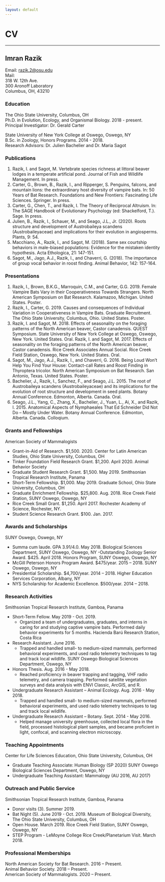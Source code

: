 ```yaml
---
layout: default
---
```

# CV 
---

## Imran Razik
Email: razik.2@osu.edu <br/>
Mail: <br/>
318 W. 12th Ave. <br/>
300 Aronoff Laboratory <br/>
Columbus, OH, 43210

### Education
The Ohio State University, Columbus, OH <br/>
Ph.D. in Evolution, Ecology, and Organismal Biology. 2018 - present. <br/>
Principal Investigator: Dr. Gerald Carter

State University of New York College at Oswego, Oswego, NY <br/>
B.Sc. in Zoology, Honors Programs. 2014 - 2018. <br/>
Research Advisors: Dr. Julien Bachelier and Dr. Maria Sagot

### Publications
1. Razik, I. and Sagot, M. Vertebrate species richness at littoral beaver lodges in a temperate artificial pond. Journal of Fish and Wildlife Management. In press. 
2. Carter, G., Brown, B., Razik, I., and Ripperger, S. Penguins, falcons, and mountain lions: the extraordinary host diversity of vampire bats. In: 50 Years of Bat Research. Foundations and New Frontiers: Fascinating Life Sciences. Springer. In press.
3. Carter, G., Chen, T., and Razik, I. The Theory of Reciprocal Altruism. In: The SAGE Handbook of Evolutionary Psychology (ed: Shackelford, T.). Sage. In press. 
4. Julien, B., Razik, I., Schauer, M., and Seago, J.L., Jr. (2020). Roots structure and development of Austrobaileya scandens (Austrobaileyaceae) and implications for their evolution in angiosperms. Plants, 9: 54. 
5. Macchiano, A., Razik, I., and Sagot, M. (2018). Same sex courtship behaviors in male-biased populations: Evidence for the mistaken identity hypothesis. Acta Ethologica, 21: 147-151.
6. Sagot, M., Jago, A.J., Razik, I., and Chaverri, G. (2018). The importance of group vocal behavior in roost finding. Animal Behavior, 142: 157-164. 

### Presentations
1. Razik, I., Brown, B.K.G., Marroquin, C.M., and Carter, G.G. 2019. Female Vampire Bats Vary in their Cooperativeness Towards Strangers. North American Symposium on Bat Research. Kalamazoo, Michigan. United States. Poster.
2. Razik, I., Carter, G. 2019. Causes and consequences of Individual Variation in Cooperativeness in Vampire Bats. Graduate Recruitment. The Ohio State University, Columbus, Ohio. United States. Poster. 
3. Razik, I. and Sagot, M. 2018. Effects of seasonality on the foraging patterns of the North American beaver, Castor canadensis. QUEST Symposium. State University of New York College at Oswego, Oswego, New York. United States. Oral. 
Razik, I. and Sagot, M. 2017. Effects of seasonality on the foraging patterns of the North American beaver, Castor canadensis. Rice Creek Associates Annual Social. Rice Creek Field Station, Oswego, New York. United States. Oral.
4. Sagot, M., Jago, A.J., Razik, I., and Chaverri, G. 2016. Being Loud Won’t Help You Find Your House: Contact-call Rates and Roost Finding in Thyroptera tricolor. North American Symposium on Bat Research. San Antonio, Texas. United States. Poster.
5. Bachelier, J., Razik, I., Sanchez, F., and Seago, J.L. 2015. The root of Austrobaileya scandens (Austrobaileyaceae) and its implications for the evolution of root structure and development in seed plants. Botany Annual Conference. Edmonton, Alberta. Canada. Oral.
6. Seago, J.L., Yang, C., Zhang, X., Bachelier, J., Yuan, L., Ai, X., and Razik, I. 2015. Anatomical Aspects of Nymphaeales That Ed Schneider Did Not Do – Mostly Under Water. Botany Annual Conference. Edmonton, Alberta. Canada. Colloqium.

### Grants and Fellowships
American Society of Mammalogists <br/>                                                                                
 - Grant-in-Aid of Research. $1,500. 2020. 
Center for Latin American Studies, Ohio State University, Columbus, OH <br/>                   
 - Tinker Foundation Field Research Grant. $1,200. April 2020.
Animal Behavior Society
 - Graduate Student Research Grant. $1,500. May 2019.
Smithsonian Tropical Research Institute, Panama
 - Short-Term Fellowship. $1,000. May 2019.
Graduate School, Ohio State University, Columbus, OH
 - Graduate Enrichment Fellowship. $25,800. Aug. 2018.
Rice Creek Field Station, SUNY Oswego, Oswego, NY
 - Rice Creek Small Grant. $1,250. April 2017. 
Rochester Academy of Science, Rochester, NY. 
 - Student Science Research Grant. $100. Jan. 2017. 

### Awards and Scholarships
SUNY Oswego, Oswego, NY
 - Summa cum laude. GPA 3.91/4.0. May 2018.
Biological Sciences Department, SUNY Oswego, Oswego, NY
 -Outstanding Zoology Senior Award. $425. April 2018.
Honors Program, SUNY Oswego, Oswego, NY
 - McGill Peterson Honors Program Award. $475/year. 2015 – 2018.
SUNY Oswego, Oswego, NY
 - Presidential Scholarship. $4,700/year. 2014 – 2018.
Higher Education Services Corporation, Albany, NY
 - NYS Scholarship for Academic Excellence. $500/year. 2014 – 2018.

### Research Activities
Smithsonian Tropical Research Institute, Gamboa, Panama
 - Short-Term Fellow. May 2019 - Oct. 2019.
   - Organized a team of undergraduates, graduates, and interns in caring for and studying captive vampire bats. Performed daily behavior experiments for 5 months.
Hacienda Barú Research Station, Costa Rica
 - Research Assistant. June 2016.
   - Trapped and handled small- to medium-sized mammals, performed behavioral experiments, and used radio telemetry techniques to tag and track local wildlife. 
SUNY Oswego Biological Sciences Department, Oswego, NY
 - Honors Thesis. Aug. 2016 - May 2018.
   - Reached proficiency in beaver trapping and tagging, VHF radio telemetry, and camera trapping. Performed satellite vegetation surveys and data analysis with ENVI Classic, ArcGIS, and R. 
  - Undergraduate Research Assistant – Animal Ecology. Aug. 2016 - May 2018. 
    - Trapped and handled small- to medium-sized mammals, performed behavioral experiments, and used radio telemetry techniques to tag and track local wildlife. 
  - Undergraduate Research Assistant – Botany. Sept. 2014 - May 2016.
    - Helped manage university greenhouse, collected local flora in the field, processed histological plant samples, and became proficient in light, confocal, and scanning electron microscopy.

### Teaching Appointments
Center for Life Sciences Education, Ohio State University, Columbus, OH
 - Graduate Teaching Associate: Human Biology (SP 2020)
SUNY Oswego Biological Sciences Department, Oswego, NY
 - Undergraduate Teaching Assistant: Mammalogy (AU 2016, AU 2017)
 
### Outreach and Public Service
Smithsonian Tropical Research Institute, Gamboa, Panama
- Donor visits (3). Summer 2019.
- Bat Night (5). June 2019 - Oct. 2019.
Museum of Biological Diversity, The Ohio State University, Columbus, OH
- Open House. March 2019.
Rice Creek Field Station, SUNY Oswego, Oswego, NY
- STEP Program - LeMoyne College Rice Creek/Planetarium Visit. March 2018. 

### Professional Memberships
North American Society for Bat Research. 2016 – Present. <br/>
Animal Behavior Society. 2018 – Present. <br/>
American Society of Mammalogists. 2020 – Present. 







